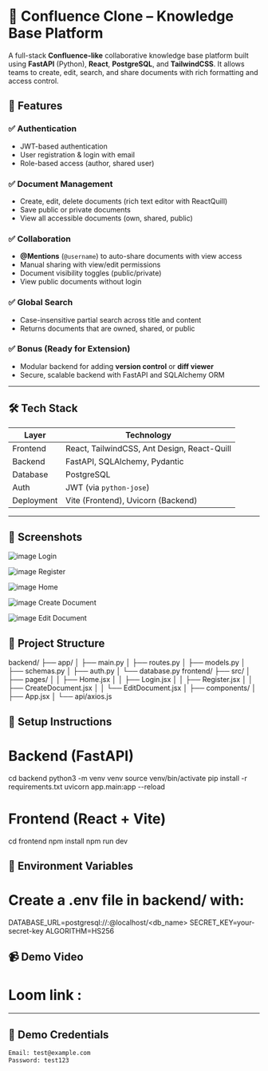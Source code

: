 # 🧠 Confluence Clone – Knowledge Base Platform

A full-stack **Confluence-like** collaborative knowledge base platform built using **FastAPI** (Python), **React**, **PostgreSQL**, and **TailwindCSS**. It allows teams to create, edit, search, and share documents with rich formatting and access control.

## 🚀 Features

### ✅ Authentication
- JWT-based authentication
- User registration & login with email
- Role-based access (author, shared user)

### ✅ Document Management
- Create, edit, delete documents (rich text editor with ReactQuill)
- Save public or private documents
- View all accessible documents (own, shared, public)

### ✅ Collaboration
- **@Mentions** (`@username`) to auto-share documents with view access
- Manual sharing with view/edit permissions
- Document visibility toggles (public/private)
- View public documents without login

### ✅ Global Search
- Case-insensitive partial search across title and content
- Returns documents that are owned, shared, or public

### ✅ Bonus (Ready for Extension)
- Modular backend for adding **version control** or **diff viewer**
- Secure, scalable backend with FastAPI and SQLAlchemy ORM

---

## 🛠️ Tech Stack

| Layer       | Technology                        |
|------------|------------------------------------|
| Frontend    | React, TailwindCSS, Ant Design, React-Quill |
| Backend     | FastAPI, SQLAlchemy, Pydantic     |
| Database    | PostgreSQL                        |
| Auth        | JWT (via `python-jose`)           |
| Deployment  | Vite (Frontend), Uvicorn (Backend)|

---

## 📸 Screenshots
![image](https://github.com/user-attachments/assets/ea6291ab-c7c1-455a-89cf-ef30cadb5291)
Login

![image](https://github.com/user-attachments/assets/e4b9b350-671c-4788-b4a5-6bda2e1e5e1a)
Register

![image](https://github.com/user-attachments/assets/5ae1d4ea-b10a-475f-9c14-85463049746d)
Home

![image](https://github.com/user-attachments/assets/656e565c-140d-4e7e-9d5a-151dfef4e5aa)
Create Document

![image](https://github.com/user-attachments/assets/62df8766-18e7-4776-8267-de404e286e8d)
Edit Document


## 📂 Project Structure
backend/
├── app/
│   ├── main.py
│   ├── routes.py
│   ├── models.py
│   ├── schemas.py
│   ├── auth.py
│   └── database.py
frontend/
├── src/
│   ├── pages/
│   │   ├── Home.jsx
│   │   ├── Login.jsx
│   │   ├── Register.jsx
│   │   ├── CreateDocument.jsx
│   │   └── EditDocument.jsx
│   ├── components/
│   ├── App.jsx
│   └── api/axios.js


## 🧰 Setup Instructions
# Backend (FastAPI)
cd backend
python3 -m venv venv
source venv/bin/activate
pip install -r requirements.txt
uvicorn app.main:app --reload

# Frontend (React + Vite)
cd frontend
npm install
npm run dev

## 🔐 Environment Variables
# Create a .env file in backend/ with:
DATABASE_URL=postgresql://<username>:<password>@localhost/<db_name>
SECRET_KEY=your-secret-key
ALGORITHM=HS256


## 📹 Demo Video
# Loom link : 
---

## 🧪 Demo Credentials

```bash
Email: test@example.com
Password: test123
